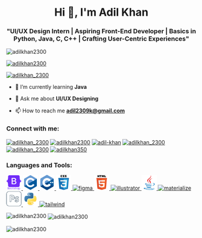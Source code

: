 <h1 align="center">Hi 👋, I'm Adil Khan</h1>
<h3 align="center">"UI/UX Design Intern | Aspiring Front-End Developer | Basics in Python, Java, C, C++ | Crafting User-Centric Experiences"</h3>

<p align="left"> <img src="https://komarev.com/ghpvc/?username=adilkhan2300&label=Profile%20views&color=0e75b6&style=flat" alt="adilkhan2300" /> </p>

<p align="left"> <a href="https://github.com/ryo-ma/github-profile-trophy"><img src="https://github-profile-trophy.vercel.app/?username=adilkhan2300" alt="adilkhan2300" /></a> </p>

<p align="left"> <a href="https://twitter.com/adilkhan_2300" target="blank"><img src="https://img.shields.io/twitter/follow/adilkhan_2300?logo=twitter&style=for-the-badge" alt="adilkhan_2300" /></a> </p>

- 🌱 I’m currently learning **Java**

- 💬 Ask me about **UI/UX Designing**

- 📫 How to reach me **adil2309k@gmail.com**

<h3 align="left">Connect with me:</h3>
<p align="left">
<a href="https://twitter.com/adilkhan_2300" target="blank"><img align="center" src="https://raw.githubusercontent.com/rahuldkjain/github-profile-readme-generator/master/src/images/icons/Social/twitter.svg" alt="adilkhan_2300" height="30" width="40" /></a>
<a href="https://linkedin.com/in/adilkhan2300" target="blank"><img align="center" src="https://raw.githubusercontent.com/rahuldkjain/github-profile-readme-generator/master/src/images/icons/Social/linked-in-alt.svg" alt="adilkhan2300" height="30" width="40" /></a>
<a href="https://stackoverflow.com/users/adil-khan" target="blank"><img align="center" src="https://raw.githubusercontent.com/rahuldkjain/github-profile-readme-generator/master/src/images/icons/Social/stack-overflow.svg" alt="adil-khan" height="30" width="40" /></a>
<a href="https://instagram.com/adilkhan_2300" target="blank"><img align="center" src="https://raw.githubusercontent.com/rahuldkjain/github-profile-readme-generator/master/src/images/icons/Social/instagram.svg" alt="adilkhan_2300" height="30" width="40" /></a>
<a href="https://dribbble.com/adilkhan_2300" target="blank"><img align="center" src="https://raw.githubusercontent.com/rahuldkjain/github-profile-readme-generator/master/src/images/icons/Social/dribbble.svg" alt="adilkhan_2300" height="30" width="40" /></a>
<a href="https://www.behance.net/adilkhan350" target="blank"><img align="center" src="https://raw.githubusercontent.com/rahuldkjain/github-profile-readme-generator/master/src/images/icons/Social/behance.svg" alt="adilkhan350" height="30" width="40" /></a>
</p>

<h3 align="left">Languages and Tools:</h3>
<p align="left"> <a href="https://getbootstrap.com" target="_blank" rel="noreferrer"> <img src="https://raw.githubusercontent.com/devicons/devicon/master/icons/bootstrap/bootstrap-plain-wordmark.svg" alt="bootstrap" width="40" height="40"/> </a> <a href="https://www.cprogramming.com/" target="_blank" rel="noreferrer"> <img src="https://raw.githubusercontent.com/devicons/devicon/master/icons/c/c-original.svg" alt="c" width="40" height="40"/> </a> <a href="https://www.w3schools.com/cpp/" target="_blank" rel="noreferrer"> <img src="https://raw.githubusercontent.com/devicons/devicon/master/icons/cplusplus/cplusplus-original.svg" alt="cplusplus" width="40" height="40"/> </a> <a href="https://www.w3schools.com/css/" target="_blank" rel="noreferrer"> <img src="https://raw.githubusercontent.com/devicons/devicon/master/icons/css3/css3-original-wordmark.svg" alt="css3" width="40" height="40"/> </a> <a href="https://www.figma.com/" target="_blank" rel="noreferrer"> <img src="https://www.vectorlogo.zone/logos/figma/figma-icon.svg" alt="figma" width="40" height="40"/> </a> <a href="https://www.w3.org/html/" target="_blank" rel="noreferrer"> <img src="https://raw.githubusercontent.com/devicons/devicon/master/icons/html5/html5-original-wordmark.svg" alt="html5" width="40" height="40"/> </a> <a href="https://www.adobe.com/in/products/illustrator.html" target="_blank" rel="noreferrer"> <img src="https://www.vectorlogo.zone/logos/adobe_illustrator/adobe_illustrator-icon.svg" alt="illustrator" width="40" height="40"/> </a> <a href="https://www.java.com" target="_blank" rel="noreferrer"> <img src="https://raw.githubusercontent.com/devicons/devicon/master/icons/java/java-original.svg" alt="java" width="40" height="40"/> </a> <a href="https://materializecss.com/" target="_blank" rel="noreferrer"> <img src="https://raw.githubusercontent.com/prplx/svg-logos/5585531d45d294869c4eaab4d7cf2e9c167710a9/svg/materialize.svg" alt="materialize" width="40" height="40"/> </a> <a href="https://www.photoshop.com/en" target="_blank" rel="noreferrer"> <img src="https://raw.githubusercontent.com/devicons/devicon/master/icons/photoshop/photoshop-line.svg" alt="photoshop" width="40" height="40"/> </a> <a href="https://www.python.org" target="_blank" rel="noreferrer"> <img src="https://raw.githubusercontent.com/devicons/devicon/master/icons/python/python-original.svg" alt="python" width="40" height="40"/> </a> <a href="https://tailwindcss.com/" target="_blank" rel="noreferrer"> <img src="https://www.vectorlogo.zone/logos/tailwindcss/tailwindcss-icon.svg" alt="tailwind" width="40" height="40"/> </a> </p>

<p><img align="left" src="https://github-readme-stats.vercel.app/api/top-langs?username=adilkhan2300&show_icons=true&locale=en&layout=compact" alt="adilkhan2300" /></p>

<p>&nbsp;<img align="center" src="https://github-readme-stats.vercel.app/api?username=adilkhan2300&show_icons=true&locale=en" alt="adilkhan2300" /></p>

<p><img align="center" src="https://github-readme-streak-stats.herokuapp.com/?user=adilkhan2300&" alt="adilkhan2300" /></p>
